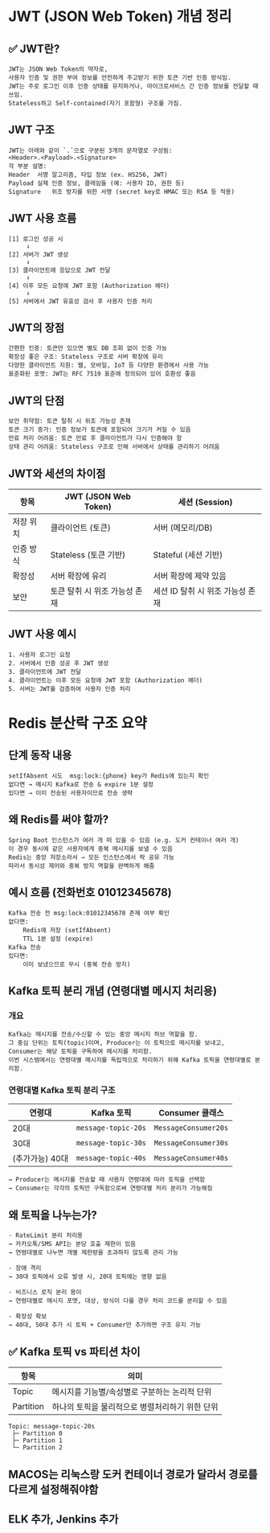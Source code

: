 # JWT (JSON Web Token) 개념 정리

## ✅ JWT란?
    JWT는 JSON Web Token의 약자로,  
    사용자 인증 및 권한 부여 정보를 안전하게 주고받기 위한 토큰 기반 인증 방식임.
    JWT는 주로 로그인 이후 인증 상태를 유지하거나, 마이크로서비스 간 인증 정보를 전달할 때 쓰임.  
    Stateless하고 Self-contained(자기 포함형) 구조를 가짐.

## JWT 구조
    JWT는 아래와 같이 `.`으로 구분된 3개의 문자열로 구성됨:
    <Header>.<Payload>.<Signature>
    각 부분 설명:
    Header	서명 알고리즘, 타입 정보 (ex. HS256, JWT)
    Payload	실제 인증 정보, 클레임들 (예: 사용자 ID, 권한 등)
    Signature	위조 방지를 위한 서명 (secret key로 HMAC 또는 RSA 등 적용)

## JWT 사용 흐름
    [1] 로그인 성공 시
         ↓
    [2] 서버가 JWT 생성
         ↓
    [3] 클라이언트에 응답으로 JWT 전달
         ↓
    [4] 이후 모든 요청에 JWT 포함 (Authorization 헤더)
         ↓
    [5] 서버에서 JWT 유효성 검사 후 사용자 인증 처리

## JWT의 장점
    간편한 인증: 토큰만 있으면 별도 DB 조회 없이 인증 가능
    확장성 좋은 구조: Stateless 구조로 서버 확장에 유리
    다양한 클라이언트 지원: 웹, 모바일, IoT 등 다양한 환경에서 사용 가능
    표준화된 포맷: JWT는 RFC 7519 표준에 정의되어 있어 호환성 좋음
## JWT의 단점
    보안 취약점: 토큰 탈취 시 위조 가능성 존재
    토큰 크기 증가: 인증 정보가 토큰에 포함되어 크기가 커질 수 있음
    만료 처리 어려움: 토큰 만료 후 클라이언트가 다시 인증해야 함
    상태 관리 어려움: Stateless 구조로 인해 서버에서 상태를 관리하기 어려움

## JWT와 세션의 차이점
| 항목          | JWT (JSON Web Token) | 세션 (Session) |
|---------------|-----------------------|----------------|
| 저장 위치     | 클라이언트 (토큰)      | 서버 (메모리/DB) |
| 인증 방식     | Stateless (토큰 기반)   | Stateful (세션 기반) |
| 확장성        | 서버 확장에 유리        | 서버 확장에 제약 있음 |
| 보안          | 토큰 탈취 시 위조 가능성 존재 | 세션 ID 탈취 시 위조 가능성 존재 |

## JWT 사용 예시
    1. 사용자 로그인 요청
    2. 서버에서 인증 성공 후 JWT 생성
    3. 클라이언트에 JWT 전달
    4. 클라이언트는 이후 모든 요청에 JWT 포함 (Authorization 헤더)
    5. 서버는 JWT를 검증하여 사용자 인증 처리

# Redis 분산락 구조 요약
## 단계	동작 내용
    setIfAbsent 시도	msg:lock:{phone} key가 Redis에 있는지 확인
    없다면 → 메시지 Kafka로 전송 & expire 1분 설정
    있다면 → 이미 전송된 사용자이므로 전송 생략

## 왜 Redis를 써야 할까?
    Spring Boot 인스턴스가 여러 개 떠 있을 수 있음 (e.g. 도커 컨테이너 여러 개)
    이 경우 동시에 같은 사용자에게 중복 메시지를 보낼 수 있음
    Redis는 중앙 저장소라서 → 모든 인스턴스에서 락 공유 가능
    따라서 동시성 제어와 중복 방지 역할을 완벽하게 해줌

## 예시 흐름 (전화번호 01012345678)
    Kafka 전송 전 msg:lock:01012345678 존재 여부 확인
    없다면:
        Redis에 저장 (setIfAbsent)
        TTL 1분 설정 (expire)
    Kafka 전송
    있다면:
        이미 보냈으므로 무시 (중복 전송 방지)

## Kafka 토픽 분리 개념 (연령대별 메시지 처리용)

### 개요
    Kafka는 메시지를 전송/수신할 수 있는 중앙 메시지 허브 역할을 함.  
    그 중심 단위는 토픽(topic)이며, Producer는 이 토픽으로 메시지를 보내고, 
    Consumer는 해당 토픽을 구독하여 메시지를 처리함.
    이번 시스템에서는 연령대별 메시지를 독립적으로 처리하기 위해 Kafka 토픽을 연령대별로 분리함.

### 연령대별 Kafka 토픽 분리 구조
| 연령대        | Kafka 토픽            | Consumer 클래스        |
|------------|------------------------|-------------------------|
| 20대        | `message-topic-20s`    | `MessageConsumer20s`    |
| 30대        | `message-topic-30s`    | `MessageConsumer30s`    |
| (추가가능) 40대 | `message-topic-40s` | `MessageConsumer40s` |

    → Producer는 메시지를 전송할 때 사용자 연령대에 따라 토픽을 선택함  
    → Consumer는 각각의 토픽만 구독함으로써 연령대별 처리 분리가 가능해짐

##  왜 토픽을 나누는가?
    - RateLimit 분리 처리용  
    → 카카오톡/SMS API는 분당 호출 제한이 있음  
    → 연령대별로 나누면 개별 제한량을 초과하지 않도록 관리 가능

    - 장애 격리  
    → 30대 토픽에서 오류 발생 시, 20대 토픽에는 영향 없음

    - 비즈니스 로직 분리 용이  
    → 연령대별로 메시지 포맷, 대상, 방식이 다를 경우 처리 코드를 분리할 수 있음

    - 확장성 확보  
    → 40대, 50대 추가 시 토픽 + Consumer만 추가하면 구조 유지 가능

## ✅ Kafka 토픽 vs 파티션 차이
| 항목     | 의미 |
|----------|------|
| Topic    | 메시지를 기능별/속성별로 구분하는 논리적 단위 |
| Partition | 하나의 토픽을 물리적으로 병렬처리하기 위한 단위 |
    
    Topic: message-topic-20s
     ├─ Partition 0
     ├─ Partition 1
     └─ Partition 2

## MACOS는 리눅스랑 도커 컨테이너 경로가 달라서 경로를 다르게 설정해줘야함

## ELK 추가, Jenkins 추가